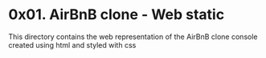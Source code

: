 # 0x01. AirBnB clone - Web static
This directory contains the web representation of the AirBnB clone console created using html and styled with css

